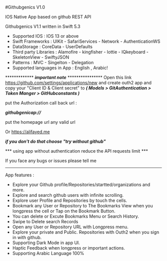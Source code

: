 #Githubgenics V1.0

IOS Native App based on github REST API 

Githubgenics V1.1 written in Swift 5.3

* Supported IOS : IOS 13 or above
* Swift Frameworks : UIKit - SafariServices - Network - AuthenticationWS 
* DataStorage : CoreData - UserDefaults
* Third party Libraries : Alamofire - kingfisher - lottie - IQkeyboard - SkeletonView - SwiftyJSON
* Patterns : MVC - Singelton - Delegation
* Supported languages in App : English , Arabic!

************* ***important note*** ****************
Open this link https://github.com/settings/applications/new and create outh2 app and copy your "Client ID & Client secret" to
***( Models > GitAuthentication > Token Manger > GitHubconstants )***

put the Authorization call back url :

 ***githubgenicap://***

put the homepage url any valid url

Or https://alifayed.me

***if you don't do that choose "try without github"***

*** using app without authentication reduce the API requests limit ***

If you face any bugs or issues please tell me
*****************************************

App features : 

* Explore your Github profile/Repositories/startted/organizations and more.
* Explore and search github users with infinite scrolling.
* Explore  user Profile and Repositories by touch the cells.
* Bookmark any User or Repository  to The Bookmarks View when you longpress the cell or Tap on the Bookmark Button.
* You can delete or Excute Bookmarks Menu or Search History. 
* Swipe to Delete search Records
* Open any User or Repository URL with Longpress menu.
* Explore your private and Public. Repositories with Outh2 when you sign in with github.
* Supporting Dark Mode in app UI.
* Haptic Feedback when longpress or important actions.
* Supporting Arabic Language 100%
